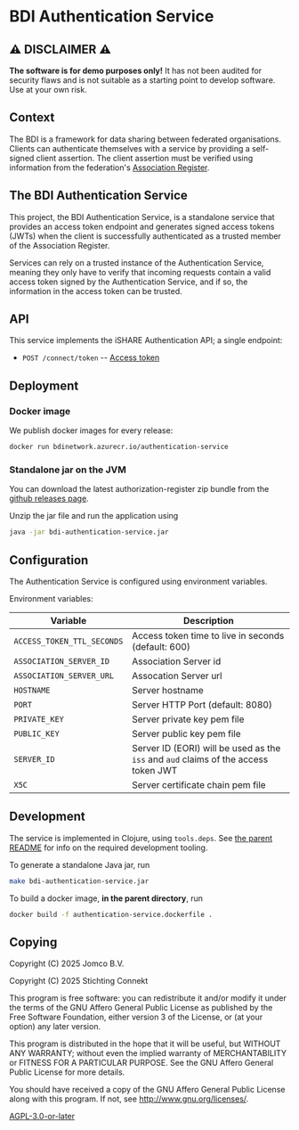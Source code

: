 <!--
SPDX-FileCopyrightText: 2024 Jomco B.V.
SPDX-FileCopyrightText: 2024 Stichting Connekt
SPDX-FileContributor: Joost Diepenmaat <joost@jomco.nl>
SPDX-FileContributor: Remco van 't Veer <remco@jomco.nl>

SPDX-License-Identifier: AGPL-3.0-or-later
-->

# BDI Authentication Service

## ⚠ DISCLAIMER ⚠

**The software is for demo purposes only!**  It has not been audited
for security flaws and is not suitable as a starting point to develop
software.  Use at your own risk.

## Context

The BDI is a framework for data sharing between federated
organisations. Clients can authenticate themselves with a service by
providing a self-signed client assertion. The client assertion must be
verified using information from the federation's [Association
Register](../association-register/README.md).

## The BDI Authentication Service

This project, the BDI Authentication Service, is a standalone service
that provides an access token endpoint and generates signed access
tokens (JWTs) when the client is successfully authenticated as a
trusted member of the Association Register. 

Services can rely on a trusted instance of the Authentication Service,
meaning they only have to verify that incoming requests contain a
valid access token signed by the Authentication Service, and if so,
the information in the access token can be trusted.

## API

This service implements the iSHARE Authentication API; a single
endpoint:

- `POST /connect/token` -- [Access token](https://dev.ishare.eu/ishare-satellite-role/access-token-m2m)

## Deployment

### Docker image

We publish docker images for every release:

```sh
docker run bdinetwork.azurecr.io/authentication-service
```

### Standalone jar on the JVM

You can download the latest authorization-register zip bundle from the
[github releases
page](https://github.com/Basic-Data-Infrastructure/bdi-stack/releases).

Unzip the jar file and run the application using 

```sh
java -jar bdi-authentication-service.jar
```

## Configuration

The Authentication Service is configured using environment variables.

Environment variables:

|Variable                  |Description
|--------------------------|---------------------------------------------------
|`ACCESS_TOKEN_TTL_SECONDS`|Access token time to live in seconds (default: 600)
|`ASSOCIATION_SERVER_ID`   |Association Server id
|`ASSOCIATION_SERVER_URL`  |Assocation Server url
|`HOSTNAME`                |Server hostname
|`PORT`                    |Server HTTP Port (default: 8080)
|`PRIVATE_KEY`             |Server private key pem file
|`PUBLIC_KEY`              |Server public key pem file
|`SERVER_ID`               |Server ID (EORI) will be used as the `iss` and `aud` claims of the access token JWT
|`X5C`                     |Server certificate chain pem file

## Development

The service is implemented in Clojure, using `tools.deps`. See [the parent
README](../README.md) for info on the required development tooling.

To generate a standalone Java jar, run

```sh
make bdi-authentication-service.jar
```

To build a docker image, **in the parent directory**, run

```sh
docker build -f authentication-service.dockerfile .
```

## Copying

Copyright (C) 2025 Jomco B.V.

Copyright (C) 2025 Stichting Connekt

This program is free software: you can redistribute it and/or modify
it under the terms of the GNU Affero General Public License as
published by the Free Software Foundation, either version 3 of the
License, or (at your option) any later version.

This program is distributed in the hope that it will be useful, but
WITHOUT ANY WARRANTY; without even the implied warranty of
MERCHANTABILITY or FITNESS FOR A PARTICULAR PURPOSE.  See the GNU
Affero General Public License for more details.

You should have received a copy of the GNU Affero General Public
License along with this program.  If not, see
<http://www.gnu.org/licenses/>.


[AGPL-3.0-or-later](LICENSES/AGPL-3.0-or-later.txt)
